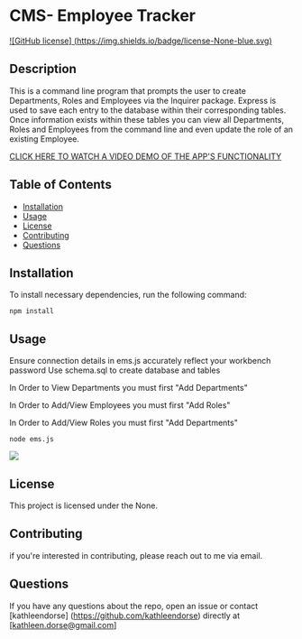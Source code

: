 # CMS- Employee Tracker       
  [ ![GitHub license] (https://img.shields.io/badge/license-None-blue.svg) ](https://github.com/kathleendorse/CMS)
  
  ## Description
  This is a command line program that prompts the user to create Departments, Roles and Employees via the Inquirer package.  Express is used to save each entry to the database within their corresponding tables.  Once information exists within these tables you can view all Departments, Roles and Employees from the command line and even update the role of an existing Employee. 
  
  [CLICK HERE TO WATCH A VIDEO DEMO OF THE APP'S FUNCTIONALITY](https://youtu.be/H_ytqyRJeRs)  

  ## Table of Contents
  
  * [Installation](#installation)
  * [Usage](#usage)
  * [License](#license)
  * [Contributing](#contributing)
  * [Questions](#questions)

  ## Installation
  To install necessary dependencies, run the following command:

  `
  npm install
  `

  ## Usage

  Ensure connection details in ems.js accurately reflect your workbench password
  Use schema.sql to create database and tables
  
   In Order to View Departments you must first "Add Departments"  
   
   In Order to Add/View Employees you must first "Add Roles"
   
   In Order to Add/View Roles you must first "Add Departments"


  `
  node ems.js
  `

  <img src="https://github.com/kathleendorse/CMS/blob/master/assets/GIF_353_CMS_Employee_Tracker.gif?raw=true"></img>

  ## License
  This project is licensed under the None.

  ## Contributing
  if you're interested in contributing, please reach out to me via email.

  ## Questions
  If you have any questions about the repo, open an issue or contact [kathleendorse] (https://github.com/kathleendorse) directly at [kathleen.dorse@gmail.com]
